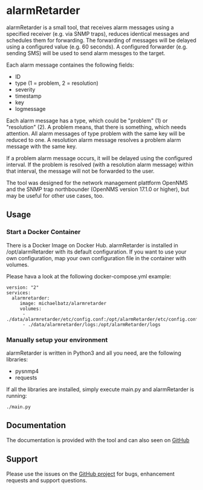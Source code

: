 # alarmRetarder

alarmRetarder is a small tool, that receives alarm messages using a specified receiver (e.g. via SNMP traps), reduces identical messages and schedules them for forwarding. The forwarding of messages will be delayed using a configured value (e.g. 60 seconds). A configured forwarder (e.g. sending SMS) will be used to send alarm messges to the target.

Each alarm message containes the following fields:
* ID
* type (1 = problem, 2 = resolution)
* severity
* timestamp
* key
* logmessage

Each alarm message has a type, which could be "problem" (1) or "resolution" (2). A problem means, that there is something, which needs attention. All alarm messages of type problem with the same key will be reduced to one. A resolution alarm message resolves a problem alarm message with the same key.

If a problem alarm message occurs, it will be delayed using the configured interval. If the problem is resolved (with a resolution alarm message) within that interval, the message will not be forwarded to the user.

The tool was designed for the network management plattform OpenNMS and the SNMP trap northbounder (OpenNMS version 17.1.0 or higher), but may be useful for other use cases, too.

## Usage

### Start a Docker Container
There is a Docker Image on Docker Hub. alarmRetarder is installed in /opt/alarmRetarder with its default configuration. If you want to use your own configuration, map your own configuration file in the container with volumes.

Please hava a look at the following docker-compose.yml example:
```
version: "2"
services:
  alarmretarder:
     image: michaelbatz/alarmretarder
     volumes:
      - ./data/alarmretarder/etc/config.conf:/opt/alarmRetarder/etc/config.conf
      - ./data/alarmretarder/logs:/opt/alarmRetarder/logs
```


### Manually setup your environment
alarmRetarder is written in Python3 and all you need, are the following libraries:
* pysnmp4
* requests

If all the libraries are installed, simply execute main.py and alarmRetarder is running:
```
./main.py
```


## Documentation
The documentation is provided with the tool and can also seen on [GitHub](https://github.com/michael-batz/alarmRetarder/blob/master/docs/src/documentation.adoc)

## Support
Please use the issues on the [GitHub project](https://github.com/michael-batz/alarmRetarder "alarmRetarder on GitHub") for bugs, enhancement requests and support questions.
